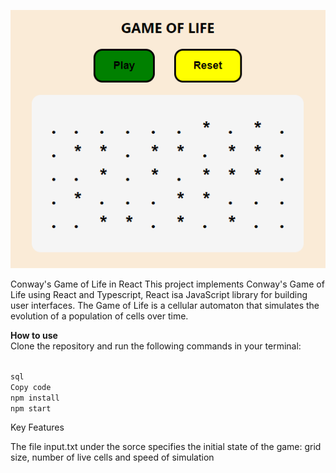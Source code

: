 <p align="center">
  <img src="https://github.com/EliasW/game-of-life/blob/master/src/game-of-life.png" alt="[Conway's Game of Life in React]">
</p>

Conway's Game of Life in React
This project implements Conway's Game of Life using React and Typescript, React isa JavaScript library for building user interfaces. The Game of Life is a cellular automaton that simulates the evolution of a population of cells over time.

<strong>How to use </strong> <br>
Clone the repository and run the following commands in your terminal:

<code>
sql
Copy code
npm install
npm start
</code>

Key Features

The file input.txt under the sorce specifies the initial state of the game:
grid size, number of live cells and speed of simulation
